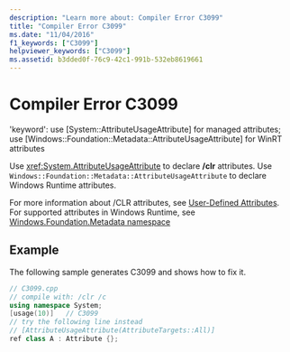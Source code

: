 ```yaml
---
description: "Learn more about: Compiler Error C3099"
title: "Compiler Error C3099"
ms.date: "11/04/2016"
f1_keywords: ["C3099"]
helpviewer_keywords: ["C3099"]
ms.assetid: b3dded0f-76c9-42c1-991b-532eb8619661
---
```

# Compiler Error C3099

'keyword': use [System::AttributeUsageAttribute] for managed attributes; use [Windows::Foundation::Metadata::AttributeUsageAttribute] for WinRT attributes

Use <xref:System.AttributeUsageAttribute> to declare **/clr** attributes. Use `Windows::Foundation::Metadata::AttributeUsageAttribute` to declare Windows Runtime attributes.

For more information about /CLR attributes, see [User-Defined Attributes](../../extensions/user-defined-attributes-cpp-component-extensions.md). For supported attributes in Windows Runtime, see [Windows.Foundation.Metadata namespace](/uwp/api/windows.foundation.metadata)

## Example

The following sample generates C3099 and shows how to fix it.

```cpp
// C3099.cpp
// compile with: /clr /c
using namespace System;
[usage(10)]   // C3099
// try the following line instead
// [AttributeUsageAttribute(AttributeTargets::All)]
ref class A : Attribute {};
```

